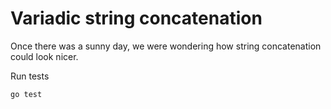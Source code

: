 # Variadic string concatenation

Once there was a sunny day, we were wondering how string concatenation could look nicer.


Run tests
```
go test
```

